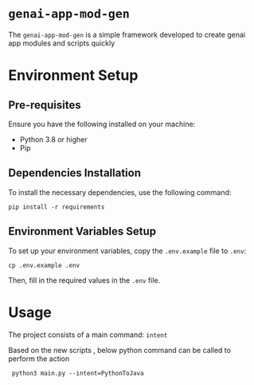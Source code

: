 # `genai-app-mod-gen`      

The `genai-app-mod-gen` is a simple framework developed to create genai app modules and scripts quickly

# Environment Setup
## Pre-requisites
Ensure you have the following installed on your machine:
- Python 3.8 or higher
- Pip

## Dependencies Installation        
  
To install the necessary dependencies, use the following command:        
  
```        
pip install -r requirements        
```        

  
## Environment Variables Setup        
  
To set up your environment variables, copy the `.env.example` file to `.env`:        
  
```        
cp .env.example .env        
```        
  
Then, fill in the required values in the `.env` file.

# Usage        

The  project consists of a main command: `intent`     
  
Based on the new scripts , below python command can be called to perform the action

  
```        
 python3 main.py --intent=PythonToJava
```   